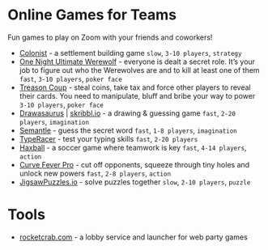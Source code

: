 # Online Games for Teams
Fun games to play on Zoom with your friends and coworkers!
- [Colonist](https://colonist.io) - a settlement building game `slow`, `3-10 players`, `strategy`
- [One Night Ultimate Werewolf](https://netgames.io/games/onu-werewolf/) - everyone is dealt a secret role. It’s your job to figure out who the Werewolves are and to kill at least one of them `fast`, `3-10 players`, `poker face`
- [Treason Coup](https://coup.thebrown.net) - steal coins, take tax and force other players to reveal their cards. You need to manipulate, bluff and bribe your way to power `3-10 players`, `poker face`
- [Drawasaurus](https://www.drawasaurus.org) | [skribbl.io](https://skribbl.io) - a drawing & guessing game `fast`, `2-20 players`, `imagination`
- [Semantle](https://semantle.com/junior) - guess the secret word `fast`, `1-8 players`, `imagination`
- [TypeRacer](https://play.typeracer.com) - test your typing skills `fast`, `2-20 players`
- [Haxball](https://www.haxball.com) - a soccer game where teamwork is key `fast`, `4-14 players`, `action`
- [Curve Fever Pro](https://curvefever.pro) - cut off opponents, squeeze through tiny holes and unlock new powers `fast`, `2-8 players`, `action`
- [JigsawPuzzles.io](https://jigsawpuzzles.io) - solve puzzles together `slow`, `2-10 players`, `puzzle`

# Tools
- [rocketcrab.com](https://rocketcrab.com) - a lobby service and launcher for web party games
